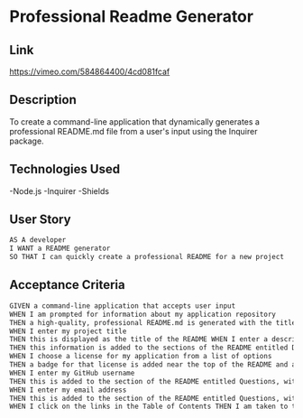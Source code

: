 # Professional Readme Generator

## Link
https://vimeo.com/584864400/4cd081fcaf

## Description
To create a command-line application that dynamically generates a professional README.md file from a user's input using the Inquirer package.

## Technologies Used
-Node.js -Inquirer -Shields

## User Story
```md
AS A developer 
I WANT a README generator 
SO THAT I can quickly create a professional README for a new project
```

## Acceptance Criteria
```md
GIVEN a command-line application that accepts user input 
WHEN I am prompted for information about my application repository 
THEN a high-quality, professional README.md is generated with the title of my project and sections entitled >Description, Table of Contents, Installation, Usage, License, Contributing, Tests, and Questions 
WHEN I enter my project title 
THEN this is displayed as the title of the README WHEN I enter a description, installation instructions, usage information, contribution guidelines, and test instructions 
THEN this information is added to the sections of the README entitled Description, Installation, Usage, Contributing, and Tests 
WHEN I choose a license for my application from a list of options 
THEN a badge for that license is added near the top of the README and a notice is added to the section of the README entitled License that explains which license the application is covered under 
WHEN I enter my GitHub username 
THEN this is added to the section of the README entitled Questions, with a link to my GitHub profile 
WHEN I enter my email address 
THEN this is added to the section of the README entitled Questions, with instructions on how to reach me with additional questions 
WHEN I click on the links in the Table of Contents THEN I am taken to the corresponding section of the README
```